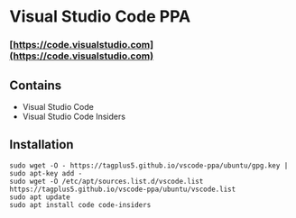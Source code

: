 # Visual Studio Code PPA
### [https://code.visualstudio.com](https://code.visualstudio.com)

## Contains
* Visual Studio Code
* Visual Studio Code Insiders

## Installation
```
sudo wget -O - https://tagplus5.github.io/vscode-ppa/ubuntu/gpg.key | sudo apt-key add -
sudo wget -O /etc/apt/sources.list.d/vscode.list https://tagplus5.github.io/vscode-ppa/ubuntu/vscode.list
sudo apt update
sudo apt install code code-insiders
```
